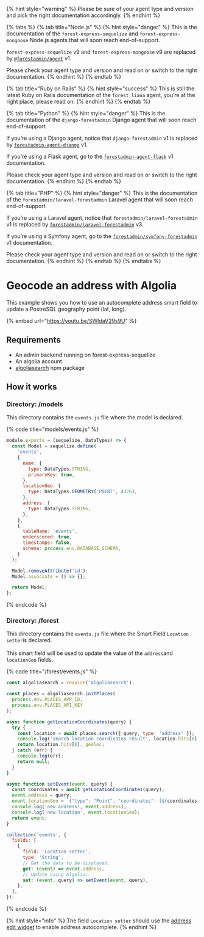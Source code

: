 {% hint style="warning" %}
Please be sure of your agent type and version and pick the right documentation accordingly.
{% endhint %}

{% tabs %}
{% tab title="Node.js" %}
{% hint style="danger" %}
This is the documentation of the `forest-express-sequelize` and `forest-express-mongoose` Node.js agents that will soon reach end-of-support.

`forest-express-sequelize` v9 and `forest-express-mongoose` v9 are replaced by [`@forestadmin/agent`](https://docs.forestadmin.com/developer-guide-agents-nodejs/) v1.

Please check your agent type and version and read on or switch to the right documentation.
{% endhint %}
{% endtab %}

{% tab title="Ruby on Rails" %}
{% hint style="success" %}
This is still the latest Ruby on Rails documentation of the `forest_liana` agent, you’re at the right place, please read on.
{% endhint %}
{% endtab %}

{% tab title="Python" %}
{% hint style="danger" %}
This is the documentation of the `django-forestadmin` Django agent that will soon reach end-of-support.

If you’re using a Django agent, notice that `django-forestadmin` v1 is replaced by [`forestadmin-agent-django`](https://docs.forestadmin.com/developer-guide-agents-python) v1.

If you’re using a Flask agent, go to the [`forestadmin-agent-flask`](https://docs.forestadmin.com/developer-guide-agents-python) v1 documentation.

Please check your agent type and version and read on or switch to the right documentation.
{% endhint %}
{% endtab %}

{% tab title="PHP" %}
{% hint style="danger" %}
This is the documentation of the `forestadmin/laravel-forestadmin` Laravel agent that will soon reach end-of-support.

If you’re using a Laravel agent, notice that `forestadmin/laravel-forestadmin` v1 is replaced by [`forestadmin/laravel-forestadmin`](https://docs.forestadmin.com/developer-guide-agents-php) v3.

If you’re using a Symfony agent, go to the [`forestadmin/symfony-forestadmin`](https://docs.forestadmin.com/developer-guide-agents-php) v1 documentation.

Please check your agent type and version and read on or switch to the right documentation.
{% endhint %}
{% endtab %}
{% endtabs %}

# Geocode an address with Algolia

This example shows you how to use an autocomplete address smart field to update a PostreSQL geography point (lat, long).

{% embed url="https://youtu.be/SWldaV29s9U" %}

## Requirements

- An admin backend running on forest-express-sequelize
- An algolia account
- [algoliasearch](https://www.npmjs.com/package/algoliasearch) npm package

## How it works

### Directory: /models

This directory contains the `events.js` file where the model is declared.

{% code title="models/events.js" %}

```javascript
module.exports = (sequelize, DataTypes) => {
  const Model = sequelize.define(
    'events',
    {
      name: {
        type: DataTypes.STRING,
        primaryKey: true,
      },
      locationGeo: {
        type: DataTypes.GEOMETRY('POINT', 4326),
      },
      address: {
        type: DataTypes.STRING,
      },
    },
    {
      tableName: 'events',
      underscored: true,
      timestamps: false,
      schema: process.env.DATABASE_SCHEMA,
    }
  );

  Model.removeAttribute('id');
  Model.associate = () => {};

  return Model;
};
```

{% endcode %}

### Directory: /forest

This directory contains the `events.js` file where the Smart Field `Location setter`is declared.\
\
This smart field will be used to update the value of the `address`and `locationGeo` fields.

{% code title="/forest/events.js" %}

```javascript
const algoliasearch = require('algoliasearch');

const places = algoliasearch.initPlaces(
  process.env.PLACES_APP_ID,
  process.env.PLACES_API_KEY
);

async function getLocationCoordinates(query) {
  try {
    const location = await places.search({ query, type: 'address' });
    console.log('search location coordinates result', location.hits[0]._geoloc);
    return location.hits[0]._geoloc;
  } catch (err) {
    console.log(err);
    return null;
  }
}

async function setEvent(event, query) {
  const coordinates = await getLocationCoordinates(query);
  event.address = query;
  event.locationGeo = `{"type": "Point", "coordinates": [${coordinates.lat}, ${coordinates.lng}]}`;
  console.log('new address', event.address);
  console.log('new location', event.locationGeo);
  return event;
}

collection('events', {
  fields: [
    {
      field: 'Location setter',
      type: 'String',
      // Get the data to be displayed.
      get: (event) => event.address,
      // Update using Algolia.
      set: (event, query) => setEvent(event, query),
    },
  ],
});
```

{% endcode %}

{% hint style="info" %}
The field `Location setter` should use the [address edit widget](https://docs.forestadmin.com/user-guide/collections/customize-your-fields/edit-widgets#address) to enable address autocomplete.
{% endhint %}
